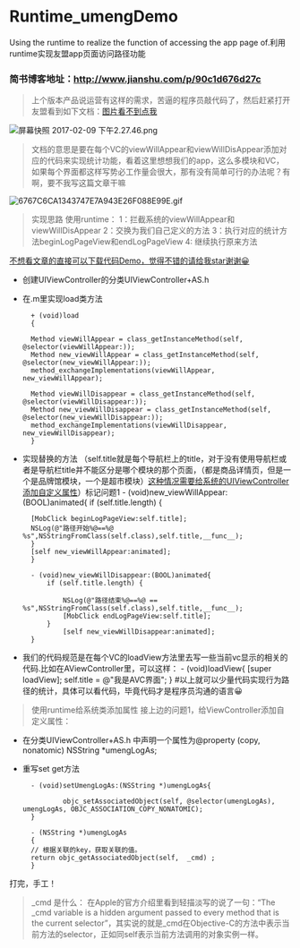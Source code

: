 # Runtime_umengDemo
Using the runtime to realize the function of accessing the app page of.利用runtime实现友盟app页面访问路径功能 

### 简书博客地址：http://www.jianshu.com/p/90c1d676d27c

>上个版本产品说运营有这样的需求，苦逼的程序员敲代码了，然后赶紧打开友盟看到如下文档：[图片看不到点我](http://upload-images.jianshu.io/upload_images/609618-c76e6f85902c7f6a.png?imageMogr2/auto-orient/strip%7CimageView2/2/w/1240)



![屏幕快照 2017-02-09 下午2.27.46.png](http://upload-images.jianshu.io/upload_images/609618-c76e6f85902c7f6a.png?imageMogr2/auto-orient/strip%7CimageView2/2/w/1240)

>文档的意思是要在每个VC的viewWillAppear和viewWillDisAppear添加对应的代码来实现统计功能，看着这里想想我们的app，这么多模块和VC，如果每个界面都这样写势必工作量会很大，那有没有简单可行的办法呢？有啊，要不我写这篇文章干嘛




![6767C6CA1343747E7A943E26F088E99E.gif](http://upload-images.jianshu.io/upload_images/609618-32c61923515879d5.gif?imageMogr2/auto-orient/strip)


>实现思路 使用runtime：
1：拦截系统的viewWillAppear和viewWillDisAppear
2：交换为我们自己定义的方法
3：执行对应的统计方法beginLogPageView和endLogPageView
4: 继续执行原来方法

[不想看文章的直接可以下载代码Demo，觉得不错的请给我star谢谢😀](https://github.com/niunaruto/Runtime_umengDemo)

- 创建UIViewController的分类UIViewController+AS.h
- 在.m里实现load类方法

        + (void)load
        {

        Method viewWillAppear = class_getInstanceMethod(self, @selector(viewWillAppear:));
        Method new_viewWillAppear = class_getInstanceMethod(self, @selector(new_viewWillAppear:));
        method_exchangeImplementations(viewWillAppear, new_viewWillAppear);

        Method viewWillDisappear = class_getInstanceMethod(self, @selector(viewWillDisappear:));
        Method new_viewWillDisappear = class_getInstanceMethod(self, @selector(new_viewWillDisappear:));
        method_exchangeImplementations(viewWillDisappear, new_viewWillDisappear);
        }
- 实现替换的方法 （self.title就是每个导航栏上的title，对于没有使用导航栏或者是导航栏title并不能区分是哪个模块的那个页面，（都是商品详情页，但是一个是品牌馆模块，一个是超市模块）[这种情况需要给系统的UIViewController添加自定义属性]()）标记问题1
        - (void)new_viewWillAppear:(BOOL)animated{
        if (self.title.length) {

        [MobClick beginLogPageView:self.title];
        NSLog(@"路径开始%@==%@  %s",NSStringFromClass(self.class),self.title,__func__);
        }
        [self new_viewWillAppear:animated];
        }

        - (void)new_viewWillDisappear:(BOOL)animated{
            if (self.title.length) {

                NSLog(@"路径结束%@==%@ == %s",NSStringFromClass(self.class),self.title,__func__);
                [MobClick endLogPageView:self.title];
            }
                [self new_viewWillDisappear:animated];
        }

- 我们的代码规范是在每个VC的loadView方法里去写一些当前vc显示的相关的代码.比如在AViewController里，可以这样：
        - (void)loadView{
             [super loadView];
           self.title = @"我是AVC界面";
        }
#以上就可以少量代码实现行为路径的统计，具体可以看代码，毕竟代码才是程序员沟通的语言😀

>使用runtime给系统类添加属性
接上边的问题1，给ViewController添加自定义属性：

- 在分类UIViewController+AS.h 中声明一个属性为@property (copy, nonatomic) NSString *umengLogAs;
- 重写set get方法

        - (void)setUmengLogAs:(NSString *)umengLogAs{

                objc_setAssociatedObject(self, @selector(umengLogAs), umengLogAs, OBJC_ASSOCIATION_COPY_NONATOMIC);
        }

        - (NSString *)umengLogAs
        {
        // 根据关联的key，获取关联的值。
        return objc_getAssociatedObject(self,  _cmd) ;
        }
打完，手工！

> _cmd 是什么： 在Apple的官方介绍里看到轻描淡写的说了一句：“The _cmd variable is a hidden argument passed to every method that is the current selector”，其实说的就是_cmd在Objective-C的方法中表示当前方法的selector，正如同self表示当前方法调用的对象实例一样。
